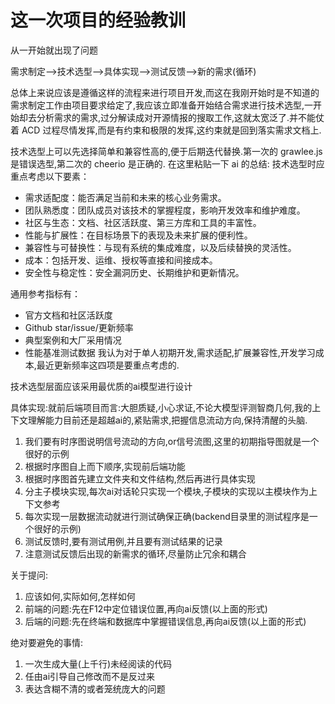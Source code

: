 # 这一次项目的经验教训

从一开始就出现了问题

需求制定-->技术选型-->具体实现-->测试反馈-->新的需求(循环)

总体上来说应该是遵循这样的流程来进行项目开发,而这在我刚开始时是不知道的
需求制定工作由项目要求给定了,我应该立即准备开始结合需求进行技术选型,一开始却去分析需求的需求,过分解读成对开源情报的搜取工作,这就太宽泛了.并不能仗着 ACD 过程尽情发挥,而是有约束和极限的发挥,这约束就是回到落实需求文档上.

技术选型上可以先选择简单和兼容性高的,便于后期迭代替换.第一次的 grawlee.js 是错误选型,第二次的 cheerio 是正确的.
在这里粘贴一下 ai 的总结:
技术选型时应重点考虑以下要素：

- 需求适配度：能否满足当前和未来的核心业务需求。
- 团队熟悉度：团队成员对该技术的掌握程度，影响开发效率和维护难度。
- 社区与生态：文档、社区活跃度、第三方库和工具的丰富性。
- 性能与扩展性：在目标场景下的表现及未来扩展的便利性。
- 兼容性与可替换性：与现有系统的集成难度，以及后续替换的灵活性。
- 成本：包括开发、运维、授权等直接和间接成本。
- 安全性与稳定性：安全漏洞历史、长期维护和更新情况。

通用参考指标有：

- 官方文档和社区活跃度
- Github star/issue/更新频率
- 典型案例和大厂采用情况
- 性能基准测试数据
  我认为对于单人初期开发,需求适配,扩展兼容性,开发学习成本,最近更新频率这四项是要重点考虑的.

技术选型层面应该采用最优质的ai模型进行设计

具体实现:就前后端项目而言:大胆质疑,小心求证,不论大模型评测智商几何,我的上下文理解能力目前还是超越ai的,紧贴需求,把握信息流动方向,保持清醒的头脑.
1. 我们要有时序图说明信号流动的方向,or信号流图,这里的初期指导图就是一个很好的示例
2. 根据时序图自上而下顺序,实现前后端功能
3. 根据时序图首先建立文件夹和文件结构,然后再进行具体实现
4. 分主子模块实现,每次ai对话轮只实现一个模块,子模块的实现以主模块作为上下文参考
5. 每次实现一层数据流动就进行测试确保正确(backend目录里的测试程序是一个很好的示例)
6. 测试反馈时,要有测试用例,并且要有测试结果的记录
7. 注意测试反馈后出现的新需求的循环,尽量防止冗余和耦合

关于提问:
1. 应该如何,实际如何,怎样如何
2. 前端的问题:先在F12中定位错误位置,再向ai反馈(以上面的形式)
3. 后端的问题:先在终端和数据库中掌握错误信息,再向ai反馈(以上面的形式)

绝对要避免的事情:
1. 一次生成大量(上千行)未经阅读的代码
2. 任由ai引导自己修改而不是反过来
3. 表达含糊不清的或者笼统庞大的问题
